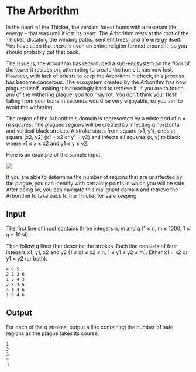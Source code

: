 # The Arborithm

In the heart of the Thicket, the verdant forest hums with a resonant life energy - that was until it lost its heart. The Arborithm rests at the root of the Thicket, dictating the winding paths, sentient trees, and life energy itself. You have seen that there is even an entire religion formed around it, so you should probably get that back.

The issue is, the Arborithm has reproduced a sub-ecosystem on the floor of the tower it resides on, attempting to create the home it has now lost. However, with lack of priests to keep the Arborithm in check, this process has become cancerous. The ecosystem created by the Arborithm has now plagued itself, making it increasingly hard to retrieve it. If you are to touch any of the withering plague, you too may rot. You don't think your flesh falling from your bone in seconds would be very enjoyable, so you aim to avoid the withering.

The region of the Arborithm's domain is represented by a white grid of n × m squares. The plagued regions will be created by infecting q horizontal and vertical black strokes. A stroke starts from square (x1, y1), ends at square (x2, y2) (x1 = x2 or y1 = y2) and infects all squares (x, y) to black where x1 ≤ x ≤ x2 and y1 ≤ y ≤ y2.

Here is an example of the sample input

![](http://localhost:3000/Arborithm.png)

If you are able to determine the number of regions that are unaffected by the plague, you can identify with certainty points in which you will be safe. After doing so, you can navigate this malignant domain and retrieve the Arborithm to take back to the Thicket for safe keeping.

## Input

The first line of input contains three integers n, m and q (1 ≤ n, m ≤ 1000, 1 ≤ q ≤ 10^4).

Then follow q lines that describe the strokes. Each line consists of four integers x1, y1, x2 and y2 (1 ≤ x1 ≤ x2 ≤ n, 1 ≤ y1 ≤ y2 ≤ m). Either x1 = x2 or y1 = y2 (or both).

```
4 6 5
2 2 2 6
1 3 4 3
2 5 3 5
4 6 4 6
1 6 4 6
```

## Output

For each of the q strokes, output a line containing the number of safe regions as the plague takes its course.

```
1
3
3
4
3
```